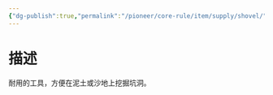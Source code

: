 ```yaml
---
{"dg-publish":true,"permalink":"/pioneer/core-rule/item/supply/shovel/","dgPassFrontmatter":true}
---
```


# 描述
耐用的工具，方便在泥土或沙地上挖掘坑洞。